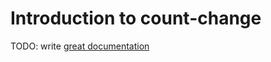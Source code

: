 # Introduction to count-change

TODO: write [great documentation](http://jacobian.org/writing/what-to-write/)
